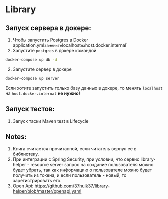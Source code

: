# Library

## Запуск сервера в докере:

1. Чтобы запустить Postgres в Docker application.yml` замените `localhost` на `host.docker.internal`
2. Запустите `postgres` в докере командой
```bash
docker-compose up db -d
```
2. Запустите сервер в докере
```bash
docker-compose up server
```

Если хотите запустить только базу данных в докере, то менять `localhost` на `host.docker.internal` **не нужно!**

## Запуск тестов:

1. Запуск таски Maven test в Lifecycle

## Notes:

1. Книга считается прочитанной, если читатель вернул ее в библиотеку.
2. При интеграции с Spring Security, при условии, что сервис library-helper - resource server 
запрос на создание пользователя можно будет убрать, так как информацию о пользователе можно 
будет получить из токена, и если пользователь - новый, то зарегистрировать его.
3. Open Api: https://github.com/37hulk37/library-helper/blob/master/openapi.yaml
